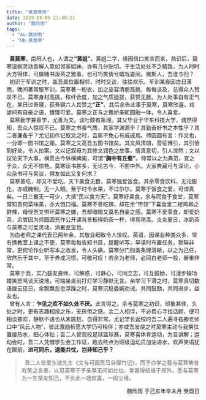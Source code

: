 ```yaml
---
title: "黄莫寒传"
date: 2019-08-05 21:40:21
author: "魏欣雨"
tags: 
  - "Au-魏欣雨"
  - "Ob-黄莫寒"
---
```


<p>&nbsp;&nbsp;<strong>黄莫寒</strong>，南阳人也，人谓之<strong>&ldquo;黄姐&rdquo;</strong>。黄姐二字，缘因信口笑言而来，熟识后，莫寒温婉灵动善解人意如邻家姐妹，亦有几分贴切。于生活处处不乏精致，为人时时大方得体，可做赌书泼茶之雅事，也可巧笑倩兮嬉戏耍闹。微斯人，吾谁与归？<br />&nbsp; 初识于军训之时，盖吾属位置相邻，时时交谈，往往欢乐。军训某夜因白日落雨，晚间著常服军训，莫寒著一粉衣，加之姿容清丽高挑，每每谈及，总得众人赞叹不已。莫寒身材高挑，秾纤合度，加之气质挺拔，获赞无数。为人处事自有正气在，某日过吾寝，获吾寝六人其赞之<strong>&ldquo;正&rdquo;</strong>。其后余告此事于莫寒，莫寒欣喜，戏谑间有自豪之语，臻臻可爱。莫寒之正与之撒娇亲昵圆融一体，令人喜爱。<br />&nbsp; 莫寒勤学兼善学，尤善为文。谈吐颇有条理。其父毕业于华东科技大学，偶然得知，吾众人惊叹不已。莫寒之书香气质，其家学渊源乎？其勤奋好书之本性乎？其二者兼备乎？尤记初作记叙文之时，吾属不免心有戚戚焉。师圆圆有言：作文也，一分即一图书馆之距。莫寒之文高吾五图书馆矣。其文风清朗，旁征博引，其引恰到好处，令人拍案。文以记叙母为其修文润色之故事，情真意切，引人潸然；文以议论天下大事，横贯古今纵横捭阖，可谓<strong>&ldquo;胸中有丘壑&rdquo;</strong>。师常以之为典范，宣之于众，众无不惊艳。莫寒读书甚多，无论古今，不囿中外。大家典藏可与深论，小众杂书可与笑谈，得友如此又复何求？<br />&nbsp; 莫寒善吃，却又不爱吃。天下美食无数，莫寒独爱饭食。其余零食饮料，无论膨化，亦或腌制，无一入眼。至于时令水果，不过尔尔。莫寒于饭食之爱，可谓真矣。一日三餐无一可少，大抵&ldquo;民以食为天&rdquo;，莫寒好美食，余与同食于食堂，莫寒常知吾何菜味美，亦大饱口福。莫寒不善吃辣，却在余&ldquo;带领&rdquo;下喜食堂二楼鸡柳之鲜辣，母怪吾又带坏莫寒之嫌，吾却暗暗又莫名自豪之感。莫寒不爱零食，却爱奶茶，余曾因为师圆圆充作公开课背景板得奶茶一杯，得其艳羡。炎炎夏日，冰奶茶与莫寒之可爱灵动，消暑至宝也。<br />&nbsp; 为白老师之课代表已两年余，其敬业细致令人惊叹。英语，因课业种类众多，常有换教室上课之不便，莫寒每每告知书目，提醒听写，早读时布置任务，琐碎非常，更何论作业听写本之收发，令人头痛。莫寒分门别类条理清晰，以之为己任，欣然乐于其中，至于养成习惯。可敬可叹！若余为老师，必同白老师一般，器重非常。<br />&nbsp; 莫寒于我，实乃益友良师。可解惑，可静心，可同立志，可互鼓励，可漫步操场嬉笑怒骂谈天说地，可端坐桌前打灯学习静默无言。余学习下滑之时，莫寒真切数语拨云见日，余飘飘忽忽浮躁之时，莫寒沉稳委婉劝诫。共同鼓励，共同进步，益友也。<br />&nbsp; 曾有人言：<strong>乍见之欢不如久处不厌。</strong>此言得之。余与莫寒之初识，印象甚佳，久处之时，更有志趣相投之乐，无厌倦之感。余二人相伴，不必费心寻找话题，便可相谈甚欢，静默不语也从未尴尬，自得非常。尤记学长返校时吾二人遍寻各滕老师口中&ldquo;风云人物&rdquo;，彼此激励祈愿大学仍可相伴；亦或吾发烧之时莫寒主动与我换位置接热水，细心体贴；吾二人曾观校足球篮球赛，莫寒喜体育运动，为吾讲解；运动会时，吾二人凭借学生会工作证，跑去终点为班级运动员加油递水，欢声笑语犹在眼前。<strong>进可同乐，退能共忧，岂非知己乎？</strong><br /><blockquote>&nbsp; 吾二人皆爱东坡先生《文与可画筼筜谷偃竹记》，而予亦学之载与莫寒畴昔戏笑之言者，以见莫寒于予亲厚无间如此也。幸甚得结缘于郑外，愿与莫寒为一生挚友知己，不负此一场欢喜，一段尘缘。
</blockquote>
<p style="text-align: right;">魏欣雨 
于己亥年辛未月 癸酉日</p>